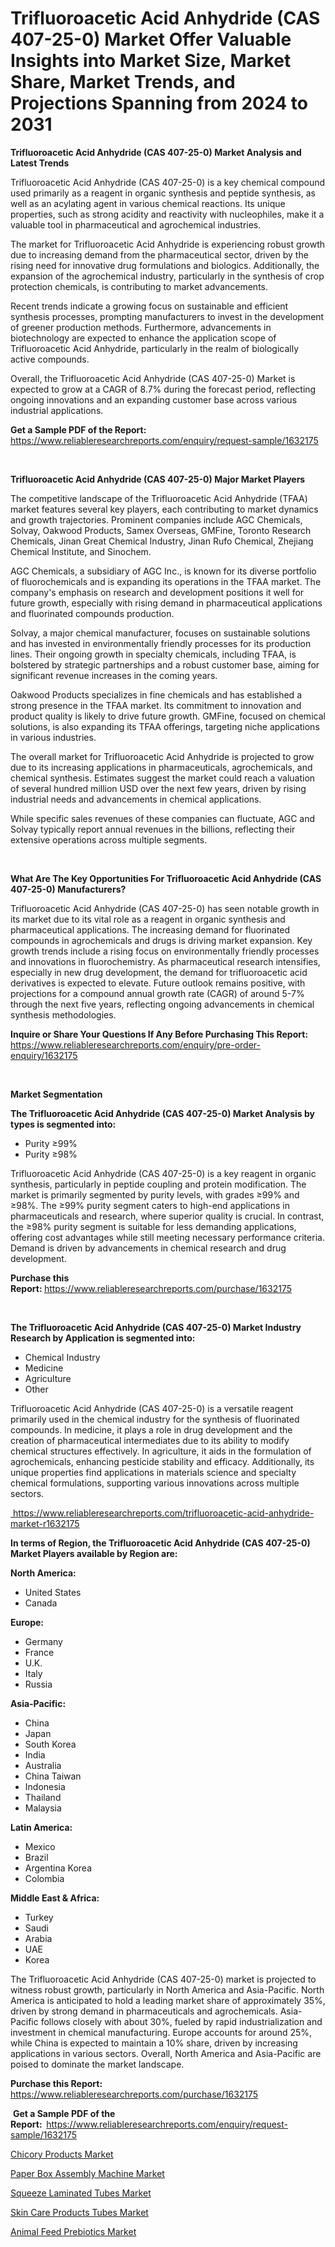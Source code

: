 <p><h1>Trifluoroacetic Acid Anhydride (CAS 407-25-0) Market Offer Valuable Insights into Market Size, Market Share, Market Trends, and Projections Spanning from 2024 to 2031</h1></p><p><strong>Trifluoroacetic Acid Anhydride (CAS 407-25-0) Market Analysis and Latest Trends</strong></p>
<p><p>Trifluoroacetic Acid Anhydride (CAS 407-25-0) is a key chemical compound used primarily as a reagent in organic synthesis and peptide synthesis, as well as an acylating agent in various chemical reactions. Its unique properties, such as strong acidity and reactivity with nucleophiles, make it a valuable tool in pharmaceutical and agrochemical industries. </p><p>The market for Trifluoroacetic Acid Anhydride is experiencing robust growth due to increasing demand from the pharmaceutical sector, driven by the rising need for innovative drug formulations and biologics. Additionally, the expansion of the agrochemical industry, particularly in the synthesis of crop protection chemicals, is contributing to market advancements. </p><p>Recent trends indicate a growing focus on sustainable and efficient synthesis processes, prompting manufacturers to invest in the development of greener production methods. Furthermore, advancements in biotechnology are expected to enhance the application scope of Trifluoroacetic Acid Anhydride, particularly in the realm of biologically active compounds.</p><p>Overall, the Trifluoroacetic Acid Anhydride (CAS 407-25-0) Market is expected to grow at a CAGR of 8.7% during the forecast period, reflecting ongoing innovations and an expanding customer base across various industrial applications.</p></p>
<p><strong>Get a Sample PDF of the Report:&nbsp;</strong> <a href="https://www.reliableresearchreports.com/enquiry/request-sample/1632175?utm_campaign=32&utm_medium=2&utm_source=Github&utm_content=ia&utm_term=27102024&utm_id=trifluoroacetic-acid-anhydride-cas-407-25-0">https://www.reliableresearchreports.com/enquiry/request-sample/1632175</a></p>
<p>&nbsp;</p>
<p><strong>Trifluoroacetic Acid Anhydride (CAS 407-25-0) Major Market Players</strong></p>
<p><p>The competitive landscape of the Trifluoroacetic Acid Anhydride (TFAA) market features several key players, each contributing to market dynamics and growth trajectories. Prominent companies include AGC Chemicals, Solvay, Oakwood Products, Samex Overseas, GMFine, Toronto Research Chemicals, Jinan Great Chemical Industry, Jinan Rufo Chemical, Zhejiang Chemical  Institute, and Sinochem.</p><p>AGC Chemicals, a subsidiary of AGC Inc., is known for its diverse portfolio of fluorochemicals and is expanding its operations in the TFAA market. The company's emphasis on research and development positions it well for future growth, especially with rising demand in pharmaceutical applications and fluorinated compounds production.</p><p>Solvay, a major chemical manufacturer, focuses on sustainable solutions and has invested in environmentally friendly processes for its production lines. Their ongoing growth in specialty chemicals, including TFAA, is bolstered by strategic partnerships and a robust customer base, aiming for significant revenue increases in the coming years.</p><p>Oakwood Products specializes in fine chemicals and has established a strong presence in the TFAA market. Its commitment to innovation and product quality is likely to drive future growth. GMFine, focused on chemical solutions, is also expanding its TFAA offerings, targeting niche applications in various industries.</p><p>The overall market for Trifluoroacetic Acid Anhydride is projected to grow due to its increasing applications in pharmaceuticals, agrochemicals, and chemical synthesis. Estimates suggest the market could reach a valuation of several hundred million USD over the next few years, driven by rising industrial needs and advancements in chemical applications.</p><p>While specific sales revenues of these companies can fluctuate, AGC and Solvay typically report annual revenues in the billions, reflecting their extensive operations across multiple segments.</p></p>
<p>&nbsp;</p>
<p><strong>What Are The Key Opportunities For Trifluoroacetic Acid Anhydride (CAS 407-25-0) Manufacturers?</strong></p>
<p><p>Trifluoroacetic Acid Anhydride (CAS 407-25-0) has seen notable growth in its market due to its vital role as a reagent in organic synthesis and pharmaceutical applications. The increasing demand for fluorinated compounds in agrochemicals and drugs is driving market expansion. Key growth trends include a rising focus on environmentally friendly processes and innovations in fluorochemistry. As pharmaceutical research intensifies, especially in new drug development, the demand for trifluoroacetic acid derivatives is expected to elevate. Future outlook remains positive, with projections for a compound annual growth rate (CAGR) of around 5-7% through the next five years, reflecting ongoing advancements in chemical synthesis methodologies.</p></p>
<p><strong>Inquire or Share Your Questions If Any Before Purchasing This Report:</strong> <a href="https://www.reliableresearchreports.com/enquiry/pre-order-enquiry/1632175?utm_campaign=32&utm_medium=2&utm_source=Github&utm_content=ia&utm_term=27102024&utm_id=trifluoroacetic-acid-anhydride-cas-407-25-0">https://www.reliableresearchreports.com/enquiry/pre-order-enquiry/1632175</a></p>
<p>&nbsp;</p>
<p><strong>Market Segmentation</strong></p>
<p><strong>The Trifluoroacetic Acid Anhydride (CAS 407-25-0) Market Analysis by types is segmented into:</strong></p>
<p><ul><li>Purity ≥99%</li><li>Purity ≥98%</li></ul></p>
<p><p>Trifluoroacetic Acid Anhydride (CAS 407-25-0) is a key reagent in organic synthesis, particularly in peptide coupling and protein modification. The market is primarily segmented by purity levels, with grades ≥99% and ≥98%. The ≥99% purity segment caters to high-end applications in pharmaceuticals and research, where superior quality is crucial. In contrast, the ≥98% purity segment is suitable for less demanding applications, offering cost advantages while still meeting necessary performance criteria. Demand is driven by advancements in chemical research and drug development.</p></p>
<p><strong>Purchase this Report:&nbsp;</strong><a href="https://www.reliableresearchreports.com/purchase/1632175?utm_campaign=32&utm_medium=2&utm_source=Github&utm_content=ia&utm_term=27102024&utm_id=trifluoroacetic-acid-anhydride-cas-407-25-0">https://www.reliableresearchreports.com/purchase/1632175</a></p>
<p>&nbsp;</p>
<p><strong>The Trifluoroacetic Acid Anhydride (CAS 407-25-0) Market Industry Research by Application is segmented into:</strong></p>
<p><ul><li>Chemical Industry</li><li>Medicine</li><li>Agriculture</li><li>Other</li></ul></p>
<p><p>Trifluoroacetic Acid Anhydride (CAS 407-25-0) is a versatile reagent primarily used in the chemical industry for the synthesis of fluorinated compounds. In medicine, it plays a role in drug development and the creation of pharmaceutical intermediates due to its ability to modify chemical structures effectively. In agriculture, it aids in the formulation of agrochemicals, enhancing pesticide stability and efficacy. Additionally, its unique properties find applications in materials science and specialty chemical formulations, supporting various innovations across multiple sectors.</p></p>
<p><a href="https://www.reliableresearchreports.com/trifluoroacetic-acid-anhydride-market-r1632175?utm_campaign=32&utm_medium=2&utm_source=Github&utm_content=ia&utm_term=27102024&utm_id=trifluoroacetic-acid-anhydride-cas-407-25-0">&nbsp;https://www.reliableresearchreports.com/trifluoroacetic-acid-anhydride-market-r1632175</a></p>
<p><strong>In terms of Region, the Trifluoroacetic Acid Anhydride (CAS 407-25-0) Market Players available by Region are:</strong></p>
<p>
    <p> <strong> North America: </strong>
        <ul>
            <li>United States</li>
            <li>Canada</li>
        </ul>
        </p> 
    <p> <strong> Europe: </strong>
        <ul>
            <li>Germany</li>
            <li>France</li>
            <li>U.K.</li>
            <li>Italy</li>
            <li>Russia</li>
        </ul>
        </p> 
    <p> <strong> Asia-Pacific: </strong>
        <ul>
            <li>China</li>
            <li>Japan</li>
            <li>South Korea</li>
            <li>India</li>
            <li>Australia</li>
            <li>China Taiwan</li>
            <li>Indonesia</li>
            <li>Thailand</li>
            <li>Malaysia</li>
        </ul>
        </p> 
    <p> <strong> Latin America: </strong>
        <ul>
            <li>Mexico</li>
            <li>Brazil</li>
            <li>Argentina Korea</li>
            <li>Colombia</li>
        </ul>
        </p> 
    <p> <strong> Middle East & Africa: </strong>
        <ul>
            <li>Turkey</li>
            <li>Saudi</li>
            <li>Arabia</li>
            <li>UAE</li>
            <li>Korea</li>
        </ul>
    </p>
    </p>
<p><p>The Trifluoroacetic Acid Anhydride (CAS 407-25-0) market is projected to witness robust growth, particularly in North America and Asia-Pacific. North America is anticipated to hold a leading market share of approximately 35%, driven by strong demand in pharmaceuticals and agrochemicals. Asia-Pacific follows closely with about 30%, fueled by rapid industrialization and investment in chemical manufacturing. Europe accounts for around 25%, while China is expected to maintain a 10% share, driven by increasing applications in various sectors. Overall, North America and Asia-Pacific are poised to dominate the market landscape.</p></p>
<p><strong>Purchase this Report: </strong><a href="https://www.reliableresearchreports.com/purchase/1632175?utm_campaign=32&utm_medium=2&utm_source=Github&utm_content=ia&utm_term=27102024&utm_id=trifluoroacetic-acid-anhydride-cas-407-25-0">https://www.reliableresearchreports.com/purchase/1632175</a></p>
<p>&nbsp;<strong>Get a Sample PDF of the Report:&nbsp;&nbsp;</strong><a href="https://www.reliableresearchreports.com/enquiry/request-sample/1632175?utm_campaign=32&utm_medium=2&utm_source=Github&utm_content=ia&utm_term=27102024&utm_id=trifluoroacetic-acid-anhydride-cas-407-25-0">https://www.reliableresearchreports.com/enquiry/request-sample/1632175</a></p>
<p><strong></strong></p>
<p><p><a href="https://www.linkedin.com/pulse/future-trends-global-chicory-products-market-insights-analysis-yqtvc?utm_campaign=32&utm_medium=2&utm_source=Github&utm_content=ia&utm_term=27102024&utm_id=trifluoroacetic-acid-anhydride-cas-407-25-0">Chicory Products Market</a></p><p><a href="https://issuu.com/reportprime-2/docs/paper-box-assembly-machine-market-s_d0434272b70a99?utm_campaign=32&utm_medium=2&utm_source=Github&utm_content=ia&utm_term=27102024&utm_id=trifluoroacetic-acid-anhydride-cas-407-25-0">Paper Box Assembly Machine Market</a></p><p><a href="https://github.com/fendtankandh/Market-Research-Report-List-1/blob/main/squeeze-laminated-tubes-market.md?utm_campaign=32&utm_medium=2&utm_source=Github&utm_content=ia&utm_term=27102024&utm_id=trifluoroacetic-acid-anhydride-cas-407-25-0">Squeeze Laminated Tubes Market</a></p><p><a href="https://github.com/JavierDDowns/Market-Research-Report-List-1/blob/main/skin-care-products-tubes-market.md?utm_campaign=32&utm_medium=2&utm_source=Github&utm_content=ia&utm_term=27102024&utm_id=trifluoroacetic-acid-anhydride-cas-407-25-0">Skin Care Products Tubes Market</a></p><p><a href="https://www.linkedin.com/pulse/global-animal-feed-prebiotics-market-trends-analysis-future-growth-zgrmc?utm_campaign=32&utm_medium=2&utm_source=Github&utm_content=ia&utm_term=27102024&utm_id=trifluoroacetic-acid-anhydride-cas-407-25-0">Animal Feed Prebiotics Market</a></p></p>